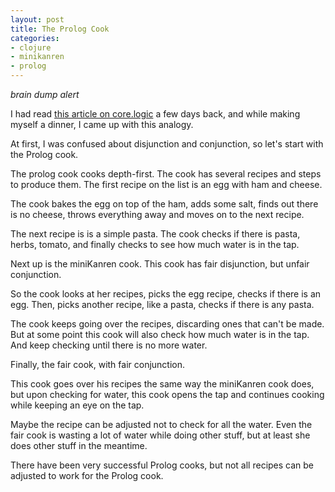 ```yaml
---
layout: post
title: The Prolog Cook
categories:
- clojure
- minikanren
- prolog
---
```


*brain dump alert*

I had read [this article on core.logic](http://clj-me.cgrand.net/2012/04/06/fair-conjunction-status-report/) a few days back, and while making myself a dinner, I came up with this analogy.

At first, I was confused about disjunction and conjunction, so let's start with the Prolog cook.

The prolog cook cooks depth-first. The cook has several recipes and steps to produce them. The first recipe on the list is an egg with ham and cheese.

The cook bakes the egg on top of the ham, adds some salt, finds out there is no cheese, throws everything away and moves on to the next recipe.

The next recipe is is a simple pasta. The cook checks if there is pasta, herbs, tomato, and finally checks to see how much water is in the tap.

Next up is the miniKanren cook. This cook has fair disjunction, but unfair conjunction.

So the cook looks at her recipes, picks the egg recipe, checks if there is an egg. Then, picks another recipe, like a pasta, checks if there is any pasta.

The cook keeps going over the recipes, discarding ones that can't be made. But at some point this cook will also check how much water is in the tap. And keep checking until there is no more water.

Finally, the fair cook, with fair conjunction.

This cook goes over his recipes the same way the miniKanren cook does, but upon checking for water, this cook opens the tap and continues cooking while keeping an eye on the tap.

Maybe the recipe can be adjusted not to check for all the water.   Even the fair cook is wasting a lot of water while doing other stuff, but at least she does other stuff in the meantime.

There have been very successful Prolog cooks, but not all recipes can be adjusted to work for the Prolog cook.